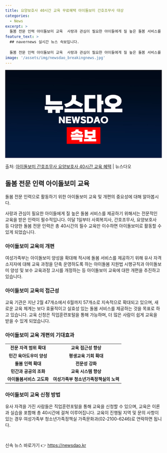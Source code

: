 ```yaml
---
title: 요양보호사 40시간 교육 무료혜택 아이돌보미 간호조무사 대상
categories:
  - News
excerpt: >
  돌봄 전문 인력 아이돌보미 교육  사랑과 관심이 필요한 아이들에게 질 높은 돌봄 서비스를 제공하기 위해서는 …
feature_text: >
  ## navernews 실시간 뉴스 속보입니다.

  돌봄 전문 인력 아이돌보미 교육  사랑과 관심이 필요한 아이들에게 질 높은 돌봄 서비스를 제공하기 위해서는 …
image: '/assets/img/newsdao_breakingnews.jpg'
---
```


![뉴스다오 속보](/assets/img/newsdao_breakingnews.jpg)

<p>출처: <a href="https://newsdao.kr/4537" rel="dofollow">아이돌보미 간호조무사 요양보호사 40시간 교육 혜택</a> | 뉴스다오</p>

<h2 data-ke-size="size26">돌봄 전문 인력 아이돌보미 교육</h2>
돌봄 전문 인력으로 활동하기 위한 아이돌보미 교육 및 개편의 중요성에 대해 알아봅시다.

<p data-ke-size="size16">사랑과 관심이 필요한 아이들에게 질 높은 돌봄 서비스를 제공하기 위해서는 전문적인 교육을 받은 인력이 필수적입니다. 이달 1일부터 사회복지사, 간호조무사, 요양보호사 등 다양한 돌봄 전문 인력은 총 40시간의 필수 교육만 이수하면 아이돌보미로 활동할 수 있게 되었습니다.</p>

<h3><b>아이돌보미 교육의 개편</b></h3>
<p data-ke-size="size16">여성가족부는 아이돌보미 양성을 확대해 적시에 돌봄 서비스를 제공하기 위해 유사 자격 소지자에 대해 교육 과정을 단축 운영하도록 하는 아이돌봄 지원법 시행규칙과 아이돌보미 양성 및 보수 교육과정 고시를 개정하는 등 아이돌보미 교육에 대한 개편을 추진하고 있습니다.</p>

<h3><b>아이돌보미 교육의 접근성</b></h3>
<p data-ke-size="size16">교육 기관은 지난 2월 47개소에서 6월까지 57개소로 지속적으로 확대되고 있으며, 새로운 교육 체계는 보다 효율적이고 실효성 있는 돌봄 서비스를 제공하는 것을 목표로 하고 있습니다. 교육 신청은 직업훈련포털을 통해 가능하며, 더 많은 사람이 쉽게 교육을 받을 수 있게 되었습니다.</p>

<h3><b>아이돌보미 교육 개편의 기대효과</b></h3>
<table>
<tbody>
<tr>
<td style="text-align: center; height: 17px;"><b>전문 자격 범위 확대</b></td>
<td style="text-align: center; height: 17px;"><b>교육 접근성 향상</b></td>
</tr>
<tr>
<td style="text-align: center; height: 17px;"><b>민간 육아도우미 양성</b></td>
<td style="text-align: center; height: 17px;"><b>평생교육 기회 확대</b></td>
</tr>
<tr>
<td style="text-align: center; height: 17px;"><b>돌봄 인력 확대</b></td>
<td style="text-align: center; height: 17px;"><b>전문성 강화</b></td>
</tr>
<tr>
<td style="text-align: center; height: 17px;"><b>민간과 공공의 조화</b></td>
<td style="text-align: center; height: 17px;"><b>교육 시스템 향상</b></td>
</tr>
<tr>
<td style="text-align: center; height: 17px;"><b>아이돌봄서비스 고도화</b></td>
<td style="text-align: center; height: 17px;"><b>여성가족부 청소년가족정책실의 노력</b></td>
</tr>
</tbody>
</table>

<h3><b>아이돌보미 교육 신청 방법</b></h3>
<p data-ke-size="size16">유사 자격을 가진 사람들은 직업훈련포털을 통해 교육을 신청할 수 있으며, 교육은 이론과 실습을 포함해 총 40시간에 걸쳐 이루어집니다. 교육이 진행될 지역 및 문의 사항이 있는 경우 여성가족부 청소년가족정책실 가족문화과(02-2100-6246)로 연락하면 됩니다.</p>

<p data-ke-size="size16">&nbsp;</p> 

신속 뉴스 바로가기 👉 <a href="https://newsdao.kr" rel="dofollow">https://newsdao.kr</a>


